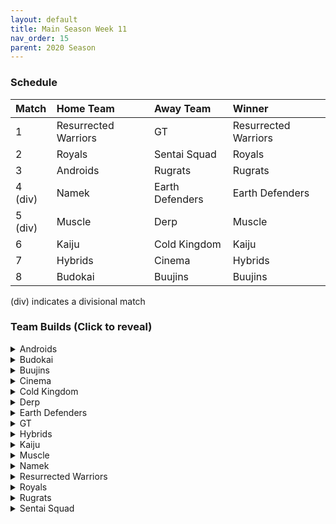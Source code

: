 ```yaml
---
layout: default
title: Main Season Week 11
nav_order: 15
parent: 2020 Season
---
```

### Schedule

|Match          |  Home Team            | Away Team        | Winner          |
| :-------------| :---------------------| :----------------| :---------------|
| 1             | Resurrected Warriors  | GT               | Resurrected Warriors |
| 2             | Royals                | Sentai Squad     | Royals |
| 3             | Androids              | Rugrats          | Rugrats |
| 4 (div)       | Namek                 | Earth Defenders  | Earth Defenders |
| 5 (div)       | Muscle                | Derp             | Muscle          |
| 6             | Kaiju                 | Cold Kingdom             | Kaiju           |
| 7             | Hybrids               | Cinema           | Hybrids         | 
| 8             | Budokai               | Buujins          | Buujins         |

(div) indicates a divisional match

### Team Builds (Click to reveal)

<details>
  <summary>Androids</summary>
  <br />
<br />Home Map: Glacier
<br />Music: Boss Ganges
<br />Weekly Bench: Android 16
<br />Boost Store: None

- Android 17: 
    - Super +2, Ki Power -1 (1)
    - Fighting Spirit! (1)
    - Indignation! (1)
    - Serious! (1)
    - Quick Fast Attack (1)
    - Launch's Support (2)
    - Chiaotzu AI
    
- Android 19: 
    - Defense +2 (2)
    - Power of Rage (2)
    - Latent Energy! (1)
    - Light Body (1)
    - Master Throw (1)
    - Majin Buu AI
    
- Super 17 - Costume 2: 
    - Super +1 (1)
    - Fighting Spirit (1)
    - Indignation! (1)
    - Savior (1)
    - Quick Fast Attack (1)
    - Launch's Support (2)
    - Yajirobe AI
    
- Perfect Cell - Costume 2: 
    - Attack +1 (1)
    - Eternal Life (4)
    - Serious! (1)
    - Savior (1)
    - Broly's Ring (Limiter)
    - Cell AI

</details>

<details>
  <summary>Budokai</summary>

<br />
<br />Home Map: Planet Namek
<br />Music: Boss Battle Rock
<br />Weekly Bench: Nam
<br />Boosts: None

- Kid Goku - Costume 1: 
    - Attack +2 Defense -1 (1)
    - Eternal Life (4)
    - Fighting Spirit (1)
    - Quick Fast Attack (1)
    - Trunks AI
  
- SS End Goku - Costume 2: 
    - Ki Power +1 (1)
    - Active Heart (1)
    - Fighting Spirit! (1)
    - Indignation! (1)
    - Savior (1)
    - Launch's Support (2)
    - Chiaotzu AI
    
- Cyborg Tao - Costume 1: 
    - Ki Power +2 Super -1 (1)
    - Dende's Healing Ability (2)
    - Serious! (1)
    - Savior (1)
    - Light Body (1)
    - Quick Fast Attack (1)
    - Cell AI
    
- Early Goku - Costume 4: 
    - Defense +3 Attack -1 (2)
    - Dende's Healing Ability (2)
    - Latent Energy! (1)
    - Launch's Support (2)
    - Tien AI

</details>

<details>
  <summary>Buujins</summary>
<br />
<br /> Home Map: Supreme Kai's World
<br />Music: Nanshan
<br />Bench: Super Buu
<br />Boosts: None

- Majuub: 
    - Attack +1 (1)
    - Latent Energy! (1)
    - Indignation! (1)
    - Light Body (1)
    - Quick Fast Attack (1)
    - Launch's Support (2)
    - Ginyu AI
    
- Evil Buu: 
    - Defense +2 (2)
    - Dende's Healing Ability (2)
    - Latent Energy! (1)
    - Fighting Spirit! (1)
    - Serious! (1)
    - Cell AI
    
- Majin Buu: 
    - Ki Power +2 Super -1 (1)
    - Eternal Life (4)
    - Savior (1)
    - Light Body (1)
    - Yajirobe AI
    
- Kid Buu: 
    - Defense +3 Attack -1 (2)
    - Fighting Spirit! (1)
    - Indignation! (1)
    - Savior (1)
    - Launch's Support (2)
    - Tien AI

</details>

<details>
  <summary>Cinema</summary>
<br />  
<br />Home Map: Hell
<br />Music: Warlord F
<br />Bench: Fasha
<br />Boosts: None

- Garlic Jr. (Base Form): 
    - Attack +1 (1)
    - Dende's Healing Ability (2)
    - Fighting Spirit! (1)
    - Indignation! (1)
    - Launch's Support (2)
    - Tien AI
    
- Turles: 
    - Super +2 Ki Power -1 (1)
    - Dende's Healing Ability (2)
    - Fighting Spirit! (1)
    - Indignation! (1)
    - Launch's Support (2)
    - Tien AI
    
- Zangya: 
    - Ki Power +1 (1)
    - Dragon Spirit (2)
    - Exquisite Skill (1)
    - Rush Blast 2 (2)
    - Savior (1)
    - Ginyu AI
    
- Super Gogeta: 
    - Ki Power +2 Super -1 (1)
    - Serious! (1)
    - Rush Blast 3 (3)
    - Savior (1)
    - Quick Fast Attack (1)
    - Frieza AI

</details>

<details>
  <summary>Cold Kingdom </summary>
  <br />
<br />Home Map: Broly's Planet
<br />Music: Paranoia
<br />Bench: Frieza
<br />Boosts: None

- Meta Cooler - Costume 1: 
    - Defense +2 (2)
    - Dende's Healing Ability (2)
    - Tension Up (2)
    - Serious! (1)
    - Trunks AI
    
- Cooler - Costume 2: 
    - Ki Power +2 Super -1
    - Eternal Life (4)
    - Indignation! (1)
    - Savior (1)
    - Broly's Ring (Limiter)
    - Yajirobe AI
    
- King Cold:
    - Defense +3 Attack -1
    - Dende's Healing Ability (2)
    - Latent Energy! (1)
    - Serious! (1)
    - Quick Fast Attack (1)
    - Trunks AI
    
- Recoome - Costume 2: 
    - Attack +1 (1)
    - Kibito's Secret Art (2)
    - Savior (1)
    - Light Body (1)
    - Launch's Support (2)
    - Tien AI

</details>

<details>
  <summary>Derp</summary>
<br />  
<br />Home Map: Penguin Village
<br />Music: War Begins
<br />Bench: Gero
<br />Boosts: Attack +1 (4z) x2, Serious! (3z), Dragon Power (5z)

- Salza: 
    - Defense +2 (2)
    - Eternal Life (4)
    - Serious! (1)
    - Attack +1 (Boost)
    - Piccolo AI
    
- Devilman: 
    - Ki Power +2 Super -1 (1)
    - Power of Rage (2)
    - Fighting Spirit! (1)
    - Indignation! (1)
    - Savior (1)
    - Quick Fast Attack (1)
    - Serious! (Boost)
    - Tien AI
    
- Hercule: 
    - Super +1 (1)
    - Fighting Spirit! (1)
    - Indignation! (1)
    - Savior (1)
    - Light Body (1)
    - Launch's Support (2)
    - Dragon Power (Boost)
    - Tien AI
    
- Kibito Kai: 
    - Attack +2 Defense -1 (1)
    - Dende's Healing Ability (2)
    - Serious! (1)
    - Quick Fast Attack! (1)
    - Launch's Support (2)
    - Attack +1 (Boost)
    - Goku AI

</details>

<details>
  <summary>Earth Defenders</summary>
  <br />
<br />Home Map: Mt. Paozu
<br />Music: Aether
<br />Bench: Yamcha
<br />Boosts: Rising Fighting Spirit (1z), Serious! (3z), Kibito's Secret Art (3z)

- SS Mid Vegeta: 
    - Attack +2 Defense -1 (1)
    - Dende's Healing Ability (2)
    - Power of Rage (2)
    - Fighting Spirit! (1)
    - Serious! (1)
    - Broly's Ring (Limiter)
    - Rising Fighting Spirit (Boost)
    - Trunks AI
    
- Krillin: 
    - Attack +1
    - Indomitable Fighting Spirit (2)
    - Dende's Healing Ability (2)
    - Serious! (1)
    - Quick Fast Attack (1)
    - Trunks AI
    
- Tien - Costume 2: 
    - Defense +2 (2)
    - Eternal Life (4)
    - Latent Energy! (1)
    - Serious! (Boost)
    - Yajirobe AI
    
- Mid Goku
    - Super +2 Ki Power -1 (1)
    - Power of Rage (2)
    - Indignation! (1)
    - Savior (1)
    - Launch's Support (2)
    - Kibito's Secret Art (Boost)
    - Tien AI

</details>

<details>
  <summary>GT</summary>
<br />  
<br />Home Map: Kings Castle
<br />Music: Turbulence
<br />Bench: Syn Shenron
<br />Boosts: None

Note - Neither SS4 Vegeta or GT Goku had the required limiters on their builds.

- Super Baby 1 - Costume 2
    - Defense +2 (2)
    - Dende's Healing Ability (2)
    - Dragon Spirit (2)
    - Serious! (1)
    - Piccolo AI
    
- SS4 Vegeta - Costume 2
    - Attack +2 Defense -1 (1)
    - Serious! (1)
    - Rush Blast 3 (3)
    - Savior (1)
    - Quick Fast Attack (1)
    - Broly's Ring (Limiter)
    - Yajirobe AI
    
- Pan - Costume 2
    - Super +2 Ki Power -1 (1)
    - Power of Rage (2)
    - Indignation! (1)
    - Savior (1)
    - Launch's Support (2)
    - Yajirobe AI
    
- SS3 GT Goku - Costume 2
    - Ki Power +1 (1)
    - Dende's Healing Ability (2)
    - Fighting Spirit! (1)
    - Indignation! (1)
    - Launch's Support (2)
    - Broly's Ring (Limiter)
    - Piccolo AI

</details>

<details>
  <summary>Hybrids</summary>
<br />  
<br />Home Map: Wastelands
<br />Music: Dragon Castle
<br />Bench: Teen Gohan
<br />Boosts: None

- Kid Gohan - Costume 2
    - Defense +3 Attack -1 (2)
    - Dende's Healing Ability (2)
    - Latent Energy! (1)
    - Serious! (1)
    - Quick Fast Attack (1)
    - Trunks AI
    
- Ultimate Gohan
    - Attack +2 Defense -1
    - Eternal Life (4)
    - Serious! (1)
    - Quick Fast Attack (1)
    - Majin Buu AI
    
- Sword Trunks
    - Ki Power +2 Super -1 (1)
    - Fighting Spirit! (1)
    - Indignation! (1)
    - Savior (1)
    - Master Blast (1)
    - Launch's Support (2)
    - Broly's Ring (Free)
    - Frieza AI
    
- SS Future Gohan
    - Ki Power +1 (1)
    - Dende's Healing Ability (2)
    - Kibito's Secret Art (2)
    - Fighting Spirit! (1)
    - Indignation! (1)
    - Frieza AI

</details>

<details>
  <summary>Kaiju</summary>
<br />  
<br />Home Map: Rocky Area
<br />Music: Crongus
<br />Bench: Nappa
<br />Boosts: None

Note - Forgot to list map.

- Raditz
    - Attack +1 (1)
    - Dende's Healing Ability (2)
    - Fighting Spirit! (1)
    - Indignation! (1)
    - Mirage (1)
    - Quick Fast Attack (1)
    - Cell AI
    
- Bardock
    - Attack +2 Defense -1 (1)
    - Dende's Healing Ability (2)
    - Serious! (1)
    - Light Body (1)
    - Quick Fast Attack (1)
    - Combo Master (1)
    - Majin Buu AI
    
- Scouter Vegeta
    - Super +2 Ki Power -1 (1)
    - Power of Rage (2)
    - Indignation! (1)
    - Savior (1)
    - Launch's Support (2)
    - Chiaotzu AI
    
- King Vegeta
    - Defense +2 (2)
    - Eternal Life (4)
    - Savior (1)
    - Yajirobe AI

</details>

<details>
  <summary>Muscle</summary>
<br />  
<br />Home Map: Muscle Tower
<br />Music: Epic Boss Fight
<br />Bench: Adult Trunks
<br />Boosts: Attack +1 (4z)

- Android 13
    - Attack +1 (1)
    - Dende's Healing Ability (2)
    - Tension Up (2)
    - Indignation! (1)
    - Serious! (1)
    - Goku AI
    
- Bojack
    - Ki Power +2 Super -1 (1)
    - Kibito's Secret Art (2)
    - Savior (1)
    - Light Body (1)
    - Launch's Support (2)
    - Frieza AI
    
- SS Broly
    - Attack +2 Defense -1 (1)
    - Dende's Healing Ability (2)
    - Serious! (1)
    - Savior (1)
    - Light Body (1)
    - Quick Fast Attack (1)
    - Attack +1 (Boost)
    - Goku AI
    
- Master Roshi
    - Ki Power +1 (1)
    - Dragon Spirit (2)
    - Dragon Power (3)
    - Indignation! (1)
    - Ginyu AI

</details>

<details>
  <summary>Namek</summary>
<br />  
<br />Home Map: Kami's Lookout
<br />Music: Fight me if you can
<br />Bench: Nail
<br />Boosts: Super +1 (4z), Latent Energy! (3z)

Note - The "Latent Energy!" boost was removed and refunded as it wasn't assigned to any character.

- Tambourine
    - Attack +2 Defense -1 (1)
    - Dende's Healing Ability (2)
    - Serious! (1)
    - Master Throw (1)
    - Quick Fast Attack (1)
    - Combo Master (1)
    - Trunks AI
    
- Late Piccolo
    - Attack +1 (1)
    - Power of Rage (2)
    - Latent Energy! (1)
    - Serious! (1)
    - Light Body (1)
    - Quick Fast Attack (1)
    - Tien AI
    
- Nuova Shenron
    - Super +2 Ki Power -1 (1)
    - Dende's Healing Ability (2)
    - Fighting Spirit! (1)
    - Indignation! (1)
    - Launch's Support (2)
    - Super +1 (1)
    - Tien AI
    
- King Piccolo
    - Ki Power +1 (1)
    - Power of Rage (2)
    - Latent Energy! (1)
    - Indignation! (1)
    - Savior (1)
    - Light Body (1)
    - Cell AI

</details>

<details>
  <summary>Resurrected Warriors</summary>
<br />  
<br />Home Map: Desert
<br />Music: Action Fight
<br />Bench: End Vegeta
<br />Boosts: None

- Videl
    - Defense +2 (2)
    - Rising Fighting Spirit (1)
    - Power of Rage (2)
    - Launch's Support (2)
    - Krillin AI
    
- Eighter
    - Defense +3 Attack -1 (1)
    - High Tension (3)
    - Indignation! (1)
    - Light Body (1)
    - Cell AI
    
- Android 18
    - Super +2 Ki Power -1 (1)
    - High Tension (3)
    - Kibito's Secret Art (2)
    - Savior (1)
    - Yajirobe AI
    
- Early Piccolo - Costume 2:
    - Ki +1 (1)
    - Eternal Life (4)
    - Fighting Spirit! (1)
    - Savior (1)
    - Chiaotzu AI

</details>


<details>
  <summary>Royals</summary>
<br />  
<br />Home Map: Hyperbolic Time Chamber
<br />Music: Thunder
<br />Bench: Dabura
<br />Boosts: None

- Pilaf - Costume 2
    - Defense +2 Attack -1 (1)
    - Rising Fighting Spirit (1)
    - Dende's Healing Ability (2)
    - Dragon Power (3)
    - Broly's Ring (Limiter)
    - Ginyu AI
    
- Majin Vegeta
    - Attack +2 Defense -1
    - Eternal Life (4)
    - Latent Energy! (1)
    - Serious! (1)
    - Chiaotzu AI
    
- Slug
    - Ki Power +1 (1)
    - Dende's Healing Ability (2)
    - Latent Energy! (1)
    - Fighting Spirit! (1)
    - Indignation! (1)
    - Savior (1)
    - Tien AI
    
- Mecha Frieza
    - Ki Power +2 Super -1 (1)
    - Kibito's Secret Art (2)
    - Indignation! (1)
    - Savior (1)
    - Launch's Support (2)
    - Vegeta AI

</details>

<details>
  <summary>Rugrats</summary>
<br />  
<br />Home Map: City Ruins
<br />Music: Nanga-F
<br />Bench: Goten
<br />Boosts: None

- Cell Jr - Costume 1
    - Ki Power +1 (1)
    - Dende's Healing Ability (2)
    - Fighting Spirit! (1)
    - Quick Fast Attack (1)
    - Launch's Support (2)
    - Krillin AI
    
- Saibaman - Costume 1
    - Defense +2 Attack -1 (1)
    - Exquisite Skill (1)
    - Unleash Ki (1)
    - Latent Energy! (1)
    - Serious! (1)
    - Hatred of Saiyans (1)
    - Quick Fast Attack (1)
    - Ginyu AI
    
- Arale - Costume 2
    - Attack +2 Defense -1 (1)
    - Unleash Ki (1)
    - Latent Energy! (1)
    - Serious! (1)
    - Savior (1)
    - Launch's Support (2)
    - Yajirobe AI
    
- Kid Trunks - Costume 1
    - Ki Power +2 Super -1
    - Eternal Life (4)
    - Indignation! (1)
    - Savior (1)
    - Broly's Ring (Limiter)
    - Chiaotzu AI

</details>

<details>
  <summary>Sentai Squad</summary>
<br />  
<br />Home Map: Frieza's Ship
<br />Music: Hurricane
<br />Bench: Great Saiyawoman
<br />Boosts: None

- Burter - Costume 1
    - Defense +2 (2)
    - Dende's Healing Ability (2)
    - Dragon Power (3)
    - Default AI
    
- Great Saiyaman - Costume 2
    - Ki Power +1 (1)
    - Dragon Power (3)
    - Fighting Spirit! (1)
    - Savior (1)
    - Light Body (1)
    - Ginyu AI
    
- Jeice - Costume 1
    - Super +2 Ki Power -1 (1)
    - Power of Rage (2)
    - Kibito's Secret Art (2)
    - Savior (1)
    - Light Body (1)
    - Yajirobe AI
    
- Captain Ginyu - Costume 2
    - Attack +1 (1)
    - Eternal Life (4)
    - Power of Rage (2)
    - Goku AI

</details>